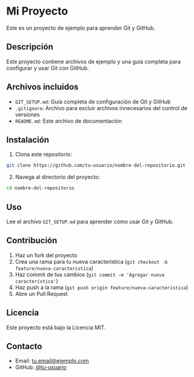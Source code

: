 # Mi Proyecto

Este es un proyecto de ejemplo para aprender Git y GitHub.

## Descripción

Este proyecto contiene archivos de ejemplo y una guía completa para configurar y usar Git con GitHub.

## Archivos incluidos

- `GIT_SETUP.md`: Guía completa de configuración de Git y GitHub
- `.gitignore`: Archivo para excluir archivos innecesarios del control de versiones
- `README.md`: Este archivo de documentación

## Instalación

1. Clona este repositorio:
```bash
git clone https://github.com/tu-usuario/nombre-del-repositorio.git
```

2. Navega al directorio del proyecto:
```bash
cd nombre-del-repositorio
```

## Uso

Lee el archivo `GIT_SETUP.md` para aprender cómo usar Git y GitHub.

## Contribución

1. Haz un fork del proyecto
2. Crea una rama para tu nueva característica (`git checkout -b feature/nueva-caracteristica`)
3. Haz commit de tus cambios (`git commit -m 'Agregar nueva característica'`)
4. Haz push a la rama (`git push origin feature/nueva-caracteristica`)
5. Abre un Pull Request

## Licencia

Este proyecto está bajo la Licencia MIT.

## Contacto

- Email: tu.email@ejemplo.com
- GitHub: [@tu-usuario](https://github.com/tu-usuario) 